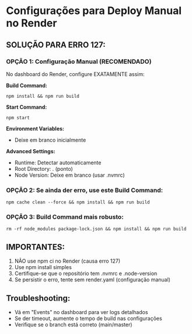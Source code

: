 # Configurações para Deploy Manual no Render

## SOLUÇÃO PARA ERRO 127:

### OPÇÃO 1: Configuração Manual (RECOMENDADO)
No dashboard do Render, configure EXATAMENTE assim:

**Build Command:**
```
npm install && npm run build
```

**Start Command:**
```
npm start
```

**Environment Variables:**
- Deixe em branco inicialmente

**Advanced Settings:**
- Runtime: Detectar automaticamente
- Root Directory: . (ponto)
- Node Version: Deixe em branco (usar .nvmrc)

### OPÇÃO 2: Se ainda der erro, use este Build Command:
```
npm cache clean --force && npm install && npm run build
```

### OPÇÃO 3: Build Command mais robusto:
```
rm -rf node_modules package-lock.json && npm install && npm run build
```

## IMPORTANTES:
1. NÃO use npm ci no Render (causa erro 127)
2. Use npm install simples
3. Certifique-se que o repositório tem .nvmrc e .node-version
4. Se persistir o erro, tente sem render.yaml (configuração manual)

## Troubleshooting:
- Vá em "Events" no dashboard para ver logs detalhados
- Se der timeout, aumente o tempo de build nas configurações
- Verifique se o branch está correto (main/master)
